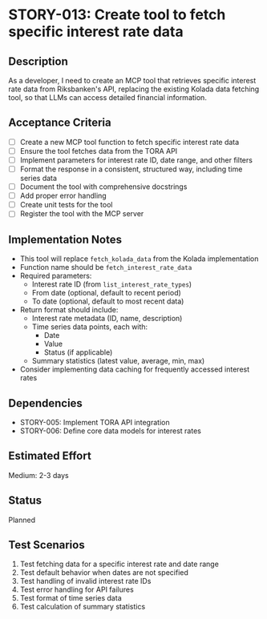 # STORY-013: Create tool to fetch specific interest rate data

## Description
As a developer, I need to create an MCP tool that retrieves specific interest rate data from Riksbanken's API, replacing the existing Kolada data fetching tool, so that LLMs can access detailed financial information.

## Acceptance Criteria
- [ ] Create a new MCP tool function to fetch specific interest rate data
- [ ] Ensure the tool fetches data from the TORA API
- [ ] Implement parameters for interest rate ID, date range, and other filters
- [ ] Format the response in a consistent, structured way, including time series data
- [ ] Document the tool with comprehensive docstrings
- [ ] Add proper error handling
- [ ] Create unit tests for the tool
- [ ] Register the tool with the MCP server

## Implementation Notes
- This tool will replace `fetch_kolada_data` from the Kolada implementation
- Function name should be `fetch_interest_rate_data`
- Required parameters:
  - Interest rate ID (from `list_interest_rate_types`)
  - From date (optional, default to recent period)
  - To date (optional, default to most recent data)
- Return format should include:
  - Interest rate metadata (ID, name, description)
  - Time series data points, each with:
    - Date
    - Value
    - Status (if applicable)
  - Summary statistics (latest value, average, min, max)
- Consider implementing data caching for frequently accessed interest rates

## Dependencies
- STORY-005: Implement TORA API integration
- STORY-006: Define core data models for interest rates

## Estimated Effort
Medium: 2-3 days

## Status
Planned

## Test Scenarios
1. Test fetching data for a specific interest rate and date range
2. Test default behavior when dates are not specified
3. Test handling of invalid interest rate IDs
4. Test error handling for API failures
5. Test format of time series data
6. Test calculation of summary statistics 